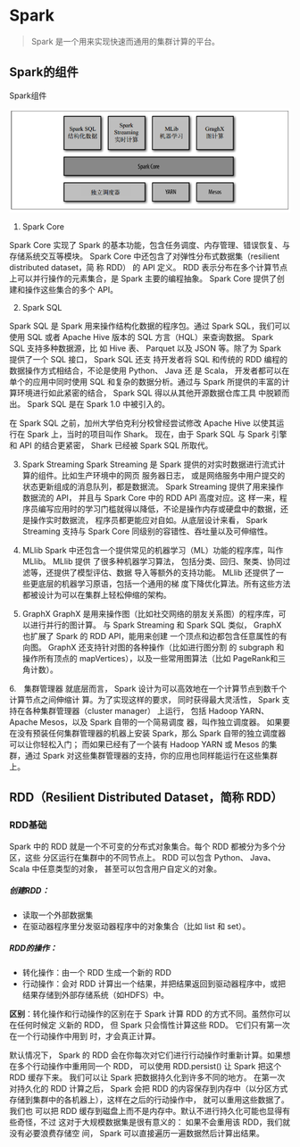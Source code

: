 # Spark
> Spark 是一个用来实现快速而通用的集群计算的平台。

## Spark的组件
Spark组件

![image](images/image.png "Spark组件")

1. Spark Core

Spark Core 实现了 Spark 的基本功能，包含任务调度、内存管理、错误恢复、与存储系统交互等模块。 
Spark Core 中还包含了对弹性分布式数据集（resilient distributed dataset，简
称 RDD） 的 API 定义。 RDD 表示分布在多个计算节点上可以并行操作的元素集合，是
Spark 主要的编程抽象。 Spark Core 提供了创建和操作这些集合的多个 API。

2. Spark SQL

Spark SQL 是 Spark 用来操作结构化数据的程序包。通过 Spark SQL，我们可以使用 SQL
或者 Apache Hive 版本的 SQL 方言（HQL）来查询数据。 Spark SQL 支持多种数据源，比
如 Hive 表、 Parquet 以及 JSON 等。除了为 Spark 提供了一个 SQL 接口， Spark SQL 还支
持开发者将 SQL 和传统的 RDD 编程的数据操作方式相结合，不论是使用 Python、 Java 还
是 Scala， 开发者都可以在单个的应用中同时使用 SQL 和复杂的数据分析。通过与 Spark
所提供的丰富的计算环境进行如此紧密的结合， Spark SQL 得以从其他开源数据仓库工具
中脱颖而出。 Spark SQL 是在 Spark 1\.0 中被引入的。

在 Spark SQL 之前，加州大学伯克利分校曾经尝试修改 Apache Hive 以使其运行在 Spark
上，当时的项目叫作 Shark。 现在，由于 Spark SQL 与 Spark 引擎和 API 的结合更紧密，
Shark 已经被 Spark SQL 所取代。

3. Spark Streaming
Spark Streaming 是 Spark 提供的对实时数据进行流式计算的组件。比如生产环境中的网页
服务器日志， 或是网络服务中用户提交的状态更新组成的消息队列，都是数据流。 Spark
Streaming 提供了用来操作数据流的 API， 并且与 Spark Core 中的 RDD API 高度对应。这
样一来，程序员编写应用时的学习门槛就得以降低，不论是操作内存或硬盘中的数据，还
是操作实时数据流， 程序员都更能应对自如。从底层设计来看， Spark Streaming 支持与
Spark Core 同级别的容错性、吞吐量以及可伸缩性。

4. MLlib
Spark 中还包含一个提供常见的机器学习（ML）功能的程序库，叫作 MLlib。 MLlib 提供
了很多种机器学习算法， 包括分类、回归、聚类、协同过滤等，还提供了模型评估、数据
导入等额外的支持功能。 MLlib 还提供了一些更底层的机器学习原语，包括一个通用的梯
度下降优化算法。所有这些方法都被设计为可以在集群上轻松伸缩的架构。

5. GraphX
GraphX 是用来操作图（比如社交网络的朋友关系图）的程序库，可以进行并行的图计算。
与 Spark Streaming 和 Spark SQL 类似， GraphX 也扩展了 Spark 的 RDD API，能用来创建
一个顶点和边都包含任意属性的有向图。 GraphX 还支持针对图的各种操作（比如进行图分割
的 subgraph 和操作所有顶点的 mapVertices），以及一些常用图算法（比如 PageRank和三角计数）。

6.　集群管理器
就底层而言， Spark 设计为可以高效地在一个计算节点到数千个计算节点之间伸缩计
算。为了实现这样的要求， 同时获得最大灵活性， Spark 支持在各种集群管理器（cluster
manager） 上运行， 包括 Hadoop YARN、 Apache Mesos，以及 Spark 自带的一个简易调度
器，叫作独立调度器。 如果要在没有预装任何集群管理器的机器上安装 Spark，那么 Spark
自带的独立调度器可以让你轻松入门； 而如果已经有了一个装有 Hadoop YARN 或 Mesos
的集群，通过 Spark 对这些集群管理器的支持，你的应用也同样能运行在这些集群上。

## RDD（Resilient Distributed Dataset，简称 RDD）

### RDD基础
Spark 中的 RDD 就是一个不可变的分布式对象集合。每个 RDD 都被分为多个分区，这些
分区运行在集群中的不同节点上。 RDD 可以包含 Python、 Java、 Scala 中任意类型的对象，
甚至可以包含用户自定义的对象。

##### 创建RDD：
* 读取一个外部数据集
* 在驱动器程序里分发驱动器程序中的对象集合（比如 list 和 set）。

##### RDD的操作：
* 转化操作：由一个 RDD 生成一个新的 RDD
* 行动操作：会对 RDD 计算出一个结果，并把结果返回到驱动器程序中，或把结果存储到外部存储系统（如HDFS）中。

**区别**：转化操作和行动操作的区别在于 Spark 计算 RDD 的方式不同。虽然你可以在任何时候定
义新的 RDD， 但 Spark 只会惰性计算这些 RDD。 它们只有第一次在一个行动操作中用到
时，才会真正计算。 

默认情况下， Spark 的 RDD 会在你每次对它们进行行动操作时重新计算。如果想
在多个行动操作中重用同一个 RDD， 可以使用 RDD.persist() 让 Spark 把这个 RDD 缓存下来。
我们可以让 Spark 把数据持久化到许多不同的地方。
在第一次对持久化的 RDD 计算之后， Spark 会把 RDD 的内容保存到内存中（以分区方式
存储到集群中的各机器上），这样在之后的行动操作中， 就可以重用这些数据了。我们也
可以把 RDD 缓存到磁盘上而不是内存中。默认不进行持久化可能也显得有些奇怪，不过
这对于大规模数据集是很有意义的： 如果不会重用该 RDD，我们就没有必要浪费存储空
间， Spark 可以直接遍历一遍数据然后计算出结果。





















